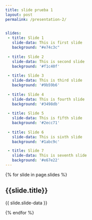 ```yaml
---
title: slide prueba 1
layout: post
permalink: /presentation-2/

 
slides:
 - title: Slide 1
   slide-data: This is first slide
   background: "#e74c3c"
     
 - title: Slide 2
   slide-data: This is second slide
   background: '#f1c40f'
   
 - title: Slide 3
   slide-data: This is third slide
   background: '#9b59b6'
   
 - title: Slide 4
   slide-data: This is fourth slide
   background: '#3498db'
   
 - title: Slide 5
   slide-data: This is fifth slide
   background: '#2ecc71'
   
 - title: Slide 6
   slide-data: This is sixth slide
   background: '#1abc9c'

 - title: Slide 7
   slide-data: This is seventh slide
   background: '#e67e22'
---
```


{% for slide in page.slides %}
                    
<section data-background="{% if slide.background %}{{slide.background}}{% else %}{{page.background}}{% endif %}"><h1>{{slide.title}}</h1>{{ slide.slide-data }}</section>
                    
{% endfor %}
    
